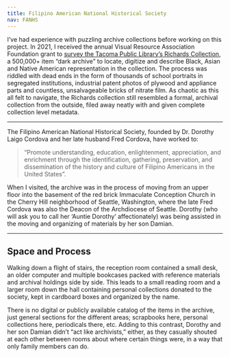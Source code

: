 ```yaml
---
title: Filipino American National Historical Society
nav: FANHS
---
```



I’ve had experience with puzzling archive collections before working on this project. In 2021, I received the annual Visual Resource Association Foundation grant to [survey the Tacoma Public Library’s Richards Collection](https://aweymo.github.io/VRAF_RC.2/), a 500,000+ item “dark archive” to locate, digitize and describe Black, Asian and Native American representation in the collection. The process was riddled with dead ends in the form of thousands of school portraits in segregated institutions, industrial patent photos of plywood and appliance parts and countless, unsalvageable bricks of nitrate film. As chaotic as this all felt to navigate, the Richards collection still resembled a formal, archival collection from the outside, filed away neatly with and given complete collection level metadata. 

-------------

The Filipino American National Historical Society, founded by Dr. Dorothy Laigo Cordova and her late husband Fred Cordova, have worked to:

<blockquote class="quote">
“Promote understanding, education, enlightenment, appreciation, and enrichment through the identification, gathering, preservation, and dissemination of the history and culture of Filipino Americans in the United States”. 
</blockquote>

When I visited, the archive was in the process of moving from an upper floor into the basement of the red brick Immaculate Conception Church in the Cherry Hill neighborhood of Seattle, Washington, where the late Fred Cordova was also the Deacon of the Archdiocese of Seattle. Dorothy (who will ask you to call her ‘Auntie Dorothy’ affectionately) was being assisted in the moving and organizing of materials by her son Damian. 

-------------

## Space and Process

Walking down a flight of stairs, the reception room contained a small desk, an older computer and multiple bookcases packed with reference materials and archival holdings side by side. This leads to a small reading room and a larger room down the hall containing personal collections donated to the society, kept in cardboard boxes and organized by the name.

There is no digital or publicly available catalog of the items in the archive, just general sections for the different areas; scrapbooks here, personal collections here, periodicals there, etc. Adding to this contrast, Dorothy and her son Damian didn’t “act like archivists,” either, as they casually shouted at each other between rooms about where certain things were, in a way that only family members can do.


